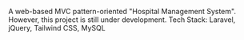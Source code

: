 A web-based MVC pattern-oriented "Hospital Management System". However, this project is still under development.
Tech Stack: Laravel, jQuery, Tailwind CSS, MySQL
